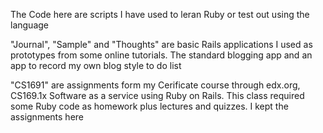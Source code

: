 The Code here are scripts I have used to leran Ruby or test out using the language

"Journal", "Sample" and "Thoughts" are basic Rails applications I used as prototypes from some online tutorials.
The standard blogging app and an app to record my own blog style to do list

"CS1691" are assignments form my Cerificate course through edx.org, CS169.1x Software as a service using Ruby on Rails.
This class required some Ruby code as homework plus lectures and quizzes.  I kept the assignments here


